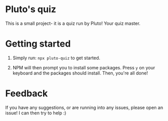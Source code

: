 # Pluto's quiz

This is a small project- it is a quiz run by Pluto! Your quiz master.

<h1>Getting started</h1>

1. Simply run: ```npx pluto-quiz``` to get started. 

2. NPM will then prompt you to install some packages. Press ```y``` on your keyboard and the packages should install.
Then, you're all done!

<h1>Feedback</h1>

If you have any suggestions, or are running into any issues,
please open an issue! I can then try to help :)
